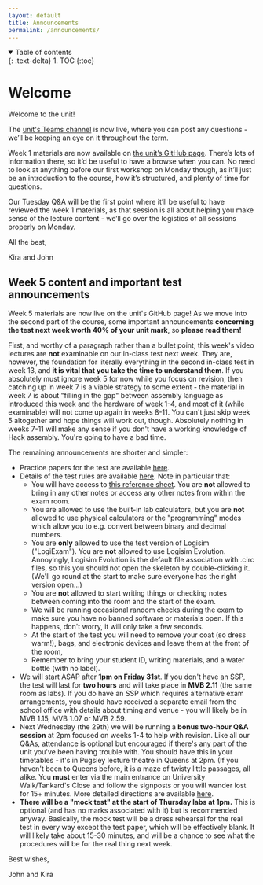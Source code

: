 ```yaml
---
layout: default
title: Announcements
permalink: /announcements/
---
```

<details open markdown="block">
<summary>
Table of contents
</summary>
{: .text-delta}
1. TOC
{:toc}
</details>

# Welcome
Welcome to the unit!

The [unit's Teams channel](https://teams.microsoft.com/l/channel/19%3A-C1mntYz_enrIpuskEuaHKfzw5YsxUKp7drZk2gre8g1%40thread.tacv2/General?groupId=9f51e45f-a8c1-4e5d-a0bf-12553fc32b76&tenantId=b2e47f30-cd7d-4a4e-a5da-b18cf1a4151b) is now live, where you can post any questions - we’ll be keeping an eye on it throughout the term.
 
Week 1 materials are now available on [the unit’s GitHub page](https://cs-uob-overview-of-architecture.github.io/#schedule-and-links-to-materials). There’s lots of information there, so it’d be useful to have a browse when you can. No need to look at anything before our first workshop on Monday though, as it’ll just be an introduction to the course, how it’s structured, and plenty of time for questions.
 
Our Tuesday Q&A will be the first point where it’ll be useful to have reviewed the week 1 materials, as that session is all about helping you make sense of the lecture content - we’ll go over the logistics of all sessions properly on Monday.
 
All the best,

Kira and John

## Week 5 content and important test announcements

Week 5 materials are now live on the unit's GitHub page! As we move into the second part of the course, some important announcements **concerning the test next week worth 40% of your unit mark**, so **please read them!**

First, and worthy of a paragraph rather than a bullet point, this week's video lectures are **not** examinable on our in-class test next week. They are, however, the foundation for literally everything in the second in-class test in week 13, and **it is vital that you take the time to understand them**. If you absolutely must ignore week 5 for now while you focus on revision, then catching up in week 7 is a viable strategy to some extent - the material in week 7 is about "filling in the gap" between assembly language as introduced this week and the hardware of week 1-4, and most of it (while examinable) will not come up again in weeks 8-11. You can't just skip week 5 altogether and hope things will work out, though. Absolutely nothing in weeks 7-11 will make any sense if you don't have a working knowledge of Hack assembly. You're going to have a bad time.

The remaining announcements are shorter and simpler:

* Practice papers for the test are available [here](../practice).
* Details of the test rules are available [here](../exam). Note in particular that:
    * You will have access to [this reference sheet](../exam_files/reference.pdf). You are **not** allowed to bring in any other notes or access any other notes from within the exam room.
    * You are allowed to use the built-in lab calculators, but you are **not** allowed to use physical calculators or the "programming" modes which allow you to e.g. convert between  binary and decimal numbers.
	* You are **only** allowed to use the test version of Logisim ("LogiExam"). You are **not** allowed to use Logisim Evolution. Annoyingly, Logisim Evolution is the default file association with .circ files, so this you should not open the skeleton by double-clicking it. (We'll go round at the start to make sure everyone has the right version open...)
    * You are **not** allowed to start writing things or checking notes between coming into the room and the start of the exam. 
    * We will be running occasional random checks during the exam to make sure you have no banned software or materials open. If this happens, don't worry, it will only take a few seconds.
	* At the start of the test you will need to remove your coat (so dress warm!), bags, and electronic devices and leave them at the front of the room,
	* Remember to bring your student ID, writing materials, and a water bottle (with no label).
* We will start ASAP after **1pm on Friday 31st**. If you don't have an SSP, the test will last for **two hours** and will take place in **MVB 2.11** (the same room as labs). If you do have an SSP which requires alternative exam arrangements, you should have received a separate email from the school office with details about timing and venue - you will likely be in MVB 1.15, MVB 1.07 or MVB 2.59.
* Next Wednesday (the 29th) we will be running a **bonus two-hour Q&A session** at 2pm focused on weeks 1-4 to help with revision. Like all our Q&As, attendance is optional but encouraged if there's any part of the unit you've been having trouble with. You should have this in your timetables - it's in Pugsley lecture theatre in Queens at 2pm. (If you haven't been to Queens before, it is a maze of twisty little passages, all alike. You **must** enter via the main entrance on University Walk/Tankard's Close and follow the signposts or you will wander lost for 15+ minutes. More detailed directions are available [here](https://www.bristol.ac.uk/directory/learning-facilities/central-teaching-spaces/queens-building/140-pugsley-lecture-theatre/).
* **There will be a "mock test" at the start of Thursday labs at 1pm.** This is optional (and has no marks associated with it) but is recommended anyway. Basically, the mock test will be a dress rehearsal for the real test in every way except the test paper, which will be effectively blank. It will likely take about 15-30 minutes, and will be a chance to see what the procedures will be for the real thing next week. 

Best wishes,

John and Kira
